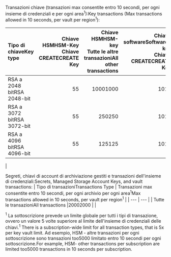 <span data-ttu-id="5aaa1-101">Transazioni chiave (transazioni max consentite entro 10 secondi, per ogni insieme di credenziali e per ogni area<sup>1</sup>):</span><span class="sxs-lookup"><span data-stu-id="5aaa1-101">Key transactions (Max transactions allowed in 10 seconds, per vault per region<sup>1</sup>):</span></span>

|<span data-ttu-id="5aaa1-102">Tipo di chiave</span><span class="sxs-lookup"><span data-stu-id="5aaa1-102">Key type</span></span>|<span data-ttu-id="5aaa1-103">Chiave HSM</span><span class="sxs-lookup"><span data-stu-id="5aaa1-103">HSM-Key</span></span><br><span data-ttu-id="5aaa1-104">Chiave CREATE</span><span class="sxs-lookup"><span data-stu-id="5aaa1-104">CREATE Key</span></span>|<span data-ttu-id="5aaa1-105">Chiave HSM</span><span class="sxs-lookup"><span data-stu-id="5aaa1-105">HSM-key</span></span><br><span data-ttu-id="5aaa1-106">Tutte le altre transazioni</span><span class="sxs-lookup"><span data-stu-id="5aaa1-106">All other transactions</span></span>|<span data-ttu-id="5aaa1-107">Chiave software</span><span class="sxs-lookup"><span data-stu-id="5aaa1-107">Software-key</span></span><br><span data-ttu-id="5aaa1-108">Chiave CREATE</span><span class="sxs-lookup"><span data-stu-id="5aaa1-108">CREATE Key</span></span>|<span data-ttu-id="5aaa1-109">Chiave software</span><span class="sxs-lookup"><span data-stu-id="5aaa1-109">Software-key</span></span><br><span data-ttu-id="5aaa1-110">Tutte le altre transazioni</span><span class="sxs-lookup"><span data-stu-id="5aaa1-110">All other transactions</span></span>|
|:---|---:|---:|---:|---:|
|<span data-ttu-id="5aaa1-111">RSA a 2048 bit</span><span class="sxs-lookup"><span data-stu-id="5aaa1-111">RSA 2048-bit</span></span>|<span data-ttu-id="5aaa1-112">5</span><span class="sxs-lookup"><span data-stu-id="5aaa1-112">5</span></span>|<span data-ttu-id="5aaa1-113">1000</span><span class="sxs-lookup"><span data-stu-id="5aaa1-113">1000</span></span>|<span data-ttu-id="5aaa1-114">10</span><span class="sxs-lookup"><span data-stu-id="5aaa1-114">10</span></span>|<span data-ttu-id="5aaa1-115">2000</span><span class="sxs-lookup"><span data-stu-id="5aaa1-115">2000</span></span>|
|<span data-ttu-id="5aaa1-116">RSA a 3072 bit</span><span class="sxs-lookup"><span data-stu-id="5aaa1-116">RSA 3072-bit</span></span>|<span data-ttu-id="5aaa1-117">5</span><span class="sxs-lookup"><span data-stu-id="5aaa1-117">5</span></span>|<span data-ttu-id="5aaa1-118">250</span><span class="sxs-lookup"><span data-stu-id="5aaa1-118">250</span></span>|<span data-ttu-id="5aaa1-119">10</span><span class="sxs-lookup"><span data-stu-id="5aaa1-119">10</span></span>|<span data-ttu-id="5aaa1-120">500</span><span class="sxs-lookup"><span data-stu-id="5aaa1-120">500</span></span>|
|<span data-ttu-id="5aaa1-121">RSA a 4096 bit</span><span class="sxs-lookup"><span data-stu-id="5aaa1-121">RSA 4096-bit</span></span>|<span data-ttu-id="5aaa1-122">5</span><span class="sxs-lookup"><span data-stu-id="5aaa1-122">5</span></span>|<span data-ttu-id="5aaa1-123">125</span><span class="sxs-lookup"><span data-stu-id="5aaa1-123">125</span></span>|<span data-ttu-id="5aaa1-124">10</span><span class="sxs-lookup"><span data-stu-id="5aaa1-124">10</span></span>|<span data-ttu-id="5aaa1-125">250</span><span class="sxs-lookup"><span data-stu-id="5aaa1-125">250</span></span>|
|

<span data-ttu-id="5aaa1-126">Segreti, chiavi di account di archiviazione gestiti e transazioni dell'insieme di credenziali:</span><span class="sxs-lookup"><span data-stu-id="5aaa1-126">Secrets, Managed Storage Account Keys, and vault transactions:</span></span>
| <span data-ttu-id="5aaa1-127">Tipo di transazioni</span><span class="sxs-lookup"><span data-stu-id="5aaa1-127">Transactions Type</span></span> | <span data-ttu-id="5aaa1-128">Transazioni max consentite entro 10 secondi, per ogni archivio per ogni area<sup>1</sup></span><span class="sxs-lookup"><span data-stu-id="5aaa1-128">Max transactions allowed in 10 seconds, per vault per region<sup>1</sup></span></span> |
| --- | --- |
| <span data-ttu-id="5aaa1-129">Tutte le transazioni</span><span class="sxs-lookup"><span data-stu-id="5aaa1-129">All transactions</span></span> |<span data-ttu-id="5aaa1-130">2000</span><span class="sxs-lookup"><span data-stu-id="5aaa1-130">2000</span></span> |
|

<span data-ttu-id="5aaa1-131"><sup>1</sup> La sottoscrizione prevede un limite globale per tutti i tipi di transazione, ovvero un valore 5 volte superiore al limite dell'insieme di credenziali delle chiavi.</span><span class="sxs-lookup"><span data-stu-id="5aaa1-131"><sup>1</sup> There is a subscription-wide limit for all transaction types, that is 5x per key vault limit.</span></span> <span data-ttu-id="5aaa1-132">Ad esempio, HSM - altre transazioni per ogni sottoscrizione sono transazioni too5000 limitato entro 10 secondi per ogni sottoscrizione.</span><span class="sxs-lookup"><span data-stu-id="5aaa1-132">For example, HSM- other transactions per subscription are limited too5000 transactions in 10 seconds per subscription.</span></span>
